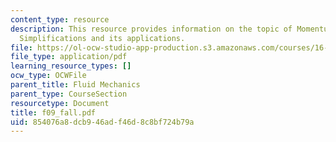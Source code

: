 ```yaml
---
content_type: resource
description: This resource provides information on the topic of Momentum-Integral
  Simplifications and its applications.
file: https://ol-ocw-studio-app-production.s3.amazonaws.com/courses/16-01-unified-engineering-i-ii-iii-iv-fall-2005-spring-2006/854076a8dcb946adf46d8c8bf724b79a_f09_fall.pdf
file_type: application/pdf
learning_resource_types: []
ocw_type: OCWFile
parent_title: Fluid Mechanics
parent_type: CourseSection
resourcetype: Document
title: f09_fall.pdf
uid: 854076a8-dcb9-46ad-f46d-8c8bf724b79a
---
```

